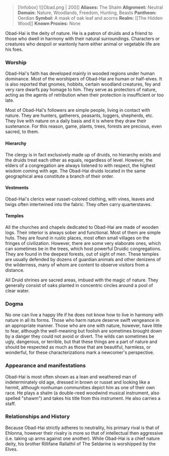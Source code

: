 > [!infobox]
> ![[Obad.png | 200]]
>  **Aliases:** The Shalm
> **Alignment:** Neutral
> **Domain:** Nature, Woodlands, Freedom, Hunting, Beasts
> **Pantheon:** Oerdian
> **Symbol:** A mask of oak leaf and acorns
> **Realm:** [[The Hidden Wood]]
> **Known Proxies:** None

Obad-Hai is the deity of nature. He is a patron of druids and a friend to those who dwell in harmony with their natural surroundings. Characters or creatures who despoil or wantonly harm either animal or vegetable life are his foes.

### Worship
Obad-Hai's faith has developed mainly in wooded regions under human dominance. Most of the worshipers of Obad-Hai are human or half-elves. It is also reported that gnomes, hobbits, certain woodland creatures, fey and very rare dwarfs pay homage to him. They serve as protectors of nature, acting as the agents of retribution when their protection is insufficient or too late.  
  
Most of Obad-Haï's followers are simple people, living in contact with nature. They are hunters, gatherers, peasants, loggers, shepherds, etc. They live with nature on a daily basis and it is where they draw their sustenance. For this reason, game, plants, trees, forests are precious, even sacred, to them.

#### Hierarchy
The clergy is in fact exclusively made up of druids, no hierarchy exists and the druids treat each other as equals, regardless of level. However, the elders of a congregation are always listened to with respect, the highest wisdom coming with age. The Obad-Hai druids located in the same geographical area constitute a branch of their order.

#### Vestments
Obad-Hai's clerics wear russet-colored clothing, with vines, leaves and twigs often intertwined into the fabric. They often carry quarterstaves.

#### Temples
All the churches and chapels dedicated to Obad-Hai are made of wooden logs. Their interior is always sober and functional. Most of them are simple huts. They are found in rustic places, most often small villages on the fringes of civilization. However, there are some very elaborate ones, which can sometimes be in the trees, which host powerful Druidic congregations. They are found in the deepest forests, out of sight of men. These temples are usually defended by dozens of guardian animals and other denizens of the wilderness, many of whom are content to observe visitors from a distance.  
  
All Druid shrines are sacred areas, imbued with the magic of nature. They generally consist of oaks planted in concentric circles around a pool of clear water.

### Dogma
No one can live a happy life if he does not know how to live in harmony with nature in all its forms. Those who harm nature deserve swift vengeance in an appropriate manner. Those who are one with nature, however, have little to fear, although the well-meaning but foolish are sometimes brought down by a danger they could not avoid or divert. The wilds can sometimes be ugly, dangerous, or terrible, but that these things are a part of nature and should be respected as much as those that are beautiful, harmless, or wonderful, for these characterizations mark a newcomer's perspective.

### Appearance and manifestations
Obad-Hai is most often shown as a lean and weathered man of indeterminately old age, dressed in brown or russet and looking like a hermit, although nonhuman communities depict him as one of their own race. He plays a shalm (a double-reed woodwind musical instrument, also spelled "shawm") and takes his title from this instrument. He also carries a staff.

### Relationships and History
Because Obad-Hai strictly adheres to neutrality, his primary rival is that of Ehlonna, however their rivalry is more so that of intellectual then aggressive (i.e. taking up arms against one another). While Obad-Hai is a chief nature deity, his brother Rillifane Rallathil of The Seldarine is worshipped by the Elves.